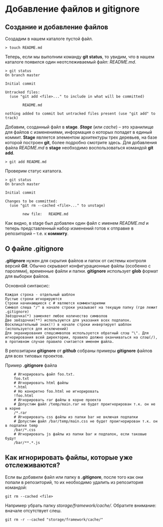 # Добавление файлов и gitignore

## Создание и добавление файлов

Создадим в нашем каталоге пустой файл.

    > touch README.md

Теперь, если мы выполним команду **git status**, то увидим, что в нашем каталоге появился один неотслеживаемый файл: *README.md*.

    > git status
    On branch master

    Initial commit

    Untracked files:
      (use "git add <file>..." to include in what will be committed)

            README.md

    nothing added to commit but untracked files present (use "git add" to track)

  
Добавим, созданный файл в **stage**. ***Stage*** (или *cache*) – это хранилище для файлов с изменениями, информация о которых попадет в единый коммит. **Stage** является элементом архитектуры трех деревьев, на базе которой построен **git**, более подробно смотрите здесь. Для добавления файла *README.md* в **stage** необходимо воспользоваться командой **git add**.

    > git add README.md

Проверим статус каталога.

    > git status
    On branch master

    Initial commit

    Changes to be committed:
      (use "git rm --cached <file>..." to unstage)

            new file:   README.md

Как видно, в stage был добавлен один файл с именем *README.md* и теперь представленный набор изменений готов к отправке в репозиторий – т.е. к **коммиту**.

## О файле .gitignore

**.gitignore** нужен для скрытия файлов и папок от системы контроля версий ***Git***. Обычно скрывают конфигурационные файлы (особенно с паролями), временные файли и папки. **gitignore** использует **glob** формат для выборки файлов.

Основной синтаксис:

    Каждая строка - отдельный шаблон
    Пустые строки игнорируются
    Строки начинающиеся с # являются комментариями
    Символ слеша "/" в начале строки указывает на текущую папку (где лежит .gitignore)
    Звёздочка(*) заменяет любое количество символов
    Две звёздочки(**) используются для указания всех подпапок.
    Восклицательный знак(!) в начале строки инвертирует шаблон (используется для исключений)
    Для экранирования спецсимволов используется обратный слэш "\". Для игнорирования всей директории, правило должно оканчиваться на слэш(/), в противном случае правило считается именем файла.

В репозитарии **gitignore** от ***github*** собраны примеры **gitignore** файлов для всех типовых проектов. 

Пример **.gitignore** файла

        # Игнорировать файл foo.txt.
        foo.txt
        # Игнорировать html файлы
        *.html
        # Но конкретно foo.html не игнорировать
        !foo.html
        # Игнорировать rar файлы в корне проекта
        # Допустим файл /temp/main.rar не будет проигнорирован т.к. он не в корне
        /*.rar
        # Игнорировать css файлы из папки bar не включая подпапки
        # Допустим файл /bar/temp/main.css не будет проигнорирован т.к. он в подпапке temp
        /bar/*.css
        # Игнорировать js файлы из папки bar и подпапок, если таковые будут
        /bar/**.*.js

## Как игнорировать файлы, которые уже отслеживаются?

Если вы добавили файл или папку в **.gitignore**, после того как они попали в репозиторий, то их необходимо удалить из репозитория командой:

    git rm --cached <file>

Например убрать папку *storage/framework/cache/*. Обратите внимание: вначале отсутствует слеш.

    git rm -r --cached "storage/framework/cache/"